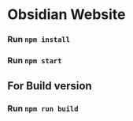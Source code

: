 # Obsidian Website

### Run `npm install`
### Run `npm start`

## For Build version
### Run `npm run build`